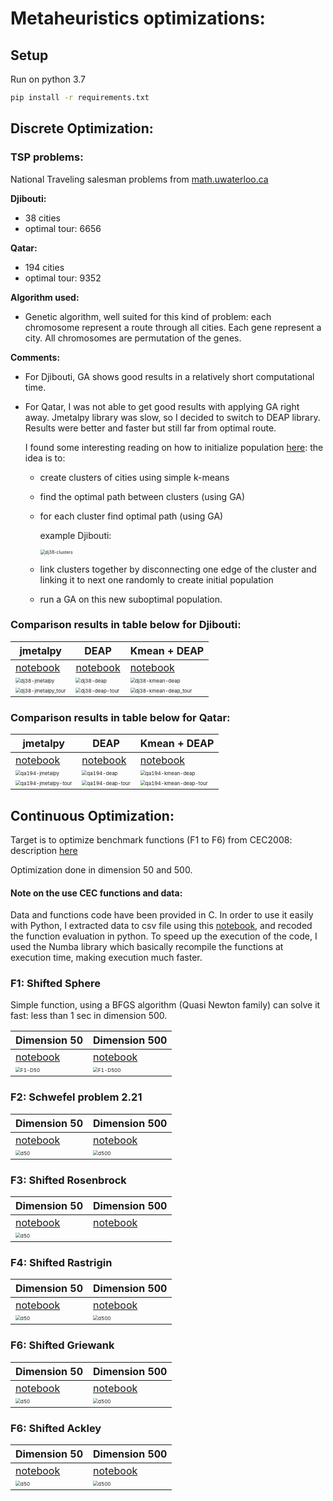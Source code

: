 # Metaheuristics optimizations:

## Setup

Run on python 3.7

```bash
pip install -r requirements.txt
```

## Discrete Optimization:

### TSP problems:

National Traveling salesman problems from [math.uwaterloo.ca](http://www.math.uwaterloo.ca/tsp/world/countries.html)

**Djibouti:**

- 38 cities
- optimal tour: 6656

**Qatar:**

- 194 cities
- optimal tour: 9352

**Algorithm used:** 

- Genetic algorithm, well suited for this kind of problem: each chromosome represent a route through all cities. Each gene represent a city. All chromosomes are permutation of the genes.

**Comments:**

- For Djibouti, GA shows good results in a relatively short computational time. 

- For Qatar, I was not able to get good results with applying GA right away. Jmetalpy library was slow, so I decided to switch to DEAP library. Results were better and faster but still far from optimal route. 

  I found some interesting reading on how to initialize population [here](https://www.researchgate.net/publication/283031756_An_Improved_Genetic_Algorithm_with_Initial_Population_Strategy_for_Symmetric_TSP): the idea is to:

  - create clusters of cities using simple k-means

  - find the optimal path between clusters (using GA)

  - for each cluster find optimal path (using GA)

    example Djibouti:

    <img src="1-tsp_dj38/dj38-clusters.png" alt="dj38-clusters" style="zoom:50%;" />

  - link clusters together by disconnecting one edge of the cluster and linking it to next one randomly to create initial population

  - run a GA on this new suboptimal population.

### Comparison results in table below for Djibouti:

| jmetalpy                                                     | DEAP                                                         | Kmean + DEAP                                                 |
| ------------------------------------------------------------ | ------------------------------------------------------------ | ------------------------------------------------------------ |
| [notebook](1-tsp_dj38/tsp_dj38_jmetalpy.ipynb)               | [notebook](1-tsp_dj38/tsp_dj38_deap.ipynb)                   | [notebook](1-tsp_dj38/tsp_dj38_deap_kmeans_init.ipynb)       |
| <img src="1-tsp_dj38/dj38-jmetalpy.png" alt="dj38-jmetalpy" style="zoom:50%;" /> | <img src="1-tsp_dj38/dj38-deap.png" alt="dj38-deap" style="zoom:50%;" /> | <img src="1-tsp_dj38/dj38-kmean-deap.png" alt="dj38-kmean-deap" style="zoom:50%;" /> |
| <img src="1-tsp_dj38/dj38-jmetalpy_tour.png" alt="dj38-jmetalpy_tour" style="zoom:50%;" /> | <img src="1-tsp_dj38/dj38-deap-tour.png" alt="dj38-deap-tour" style="zoom:50%;" /> | <img src="1-tsp_dj38/dj38-kmean-deap_tour.png" alt="dj38-kmean-deap_tour" style="zoom:50%;" /> |



### Comparison results in table below for Qatar:

| jmetalpy                                                     | DEAP                                                         | Kmean + DEAP                                                 |
| ------------------------------------------------------------ | ------------------------------------------------------------ | ------------------------------------------------------------ |
| [notebook](2-tsp_qa194/tsp_qa194_jmetalpy.ipynb)             | [notebook](2-tsp_qa194/tsp_qa194_deap.ipynb)                 | [notebook](2-tsp_qa194/tsp_qa194_deap_kmeans_init.ipynb)     |
| <img src="2-tsp_qa194/qa194-jmetalpy.png" alt="qa194-jmetalpy" style="zoom:50%;" /> | <img src="2-tsp_qa194/qa194-deap.png" alt="qa194-deap" style="zoom:50%;" /> | <img src="2-tsp_qa194/qa194-kmean-deap.png" alt="qa194-kmean-deap" style="zoom:50%;" /> |
| <img src="2-tsp_qa194/qa194-jmetalpy-tour.png" alt="qa194-jmetalpy-tour" style="zoom:50%;" /> | <img src="2-tsp_qa194/qa194-deap-tour.png" alt="qa194-deap-tour" style="zoom:50%;" /> | <img src="2-tsp_qa194/qa194-kmean-deap-tour.png" alt="qa194-kmean-deap-tour" style="zoom:50%;" /> |

## Continuous Optimization:

Target is to optimize benchmark functions (F1 to F6) from CEC2008: description [here](assignment/CEC2008_TechnicalReport.pdf)

Optimization done in dimension 50 and 500.

#### Note on the use CEC functions and data: 

Data and functions code have been provided in C. In order to use it easily with Python, I extracted data to csv file using this [notebook](0-datah_to_csv.ipynb), and recoded the function evaluation in python. To speed up the execution of the code, I used the Numba library which basically recompile the functions at execution time, making execution much faster. 



### F1: Shifted Sphere  

Simple function, using a BFGS algorithm (Quasi Newton family) can solve it fast: less than 1 sec in dimension 500.

| Dimension 50                                                 | Dimension 500                                                |
| ------------------------------------------------------------ | ------------------------------------------------------------ |
| [notebook](3-shifted-Sphere/shifted_sphere_d50.ipynb)        | [notebook](3-shifted-Sphere/shifted_sphere_d500.ipynb)       |
| <img src="3-shifted-Sphere/d50.png" alt="F1-D50" style="zoom:50%;" /> | <img src="3-shifted-Sphere/d500.png" alt="F1-D500" style="zoom:50%;" /> |



### F2: Schwefel problem 2.21

| Dimension 50                                                 | Dimension 500                                                |
| ------------------------------------------------------------ | ------------------------------------------------------------ |
| [notebook](4-Schwefel-Problem-2_21/schwefel_problem_221_d50.ipynb) | [notebook](4-Schwefel-Problem-2_21/schwefel_problem_221_d500.ipynb) |
| <img src="4-Schwefel-Problem-2_21/d50.png" alt="d50" style="zoom:50%;" /> | <img src="4-Schwefel-Problem-2_21/d500.png" alt="d500" style="zoom:50%;" /> |



### F3: Shifted Rosenbrock

| Dimension 50                                                 | Dimension 500                                                |
| ------------------------------------------------------------ | ------------------------------------------------------------ |
| [notebook](5-shifted-Rosenbrock/shifted_rosenbrock_d50.ipynb) | [notebook](5-shifted-Rosenbrock/shifted_rosenbrock_d500.ipynb) |
| <img src="5-shifted-Rosenbrock/d50.png" alt="d50" style="zoom:50%;" /> |                                                              |



### F4: Shifted Rastrigin

| Dimension 50                                                 | Dimension 500                                                |
| ------------------------------------------------------------ | ------------------------------------------------------------ |
| [notebook](6-shifted-Rastrigin/shifted_rastrigin_d50.ipynb)  | [notebook](6-shifted-Rastrigin/shifted_rastrigin_d500.ipynb) |
| <img src="6-shifted-Rastrigin/d50.png" alt="d50" style="zoom:50%;" /> | <img src="6-shifted-Rastrigin/d500.png" alt="d500" style="zoom:50%;" /> |



### F6: Shifted Griewank

| Dimension 50                                                 | Dimension 500                                                |
| ------------------------------------------------------------ | ------------------------------------------------------------ |
| [notebook](6-shifted-Griewank/shifted_griewank_d50.ipynb)    | [notebook](6-shifted-Griewank/shifted_griewank_d500.ipynb)   |
| <img src="7-shifted-Griewank/d50.png" alt="d50" style="zoom:50%;" /> | <img src="7-shifted-Griewank/d500.png" alt="d500" style="zoom:50%;" /> |



### F6: Shifted Ackley

| Dimension 50                                                 | Dimension 500                                                |
| ------------------------------------------------------------ | ------------------------------------------------------------ |
| [notebook](6-shifted-Ackley/shifted_ackley_d50.ipynb)        | [notebook](6-shifted-Ackley/shifted_ackley_d500.ipynb)       |
| <img src="8-shifted-Ackley/d50.png" alt="d50" style="zoom:50%;" /> | <img src="8-shifted-Ackley/d500.png" alt="d500" style="zoom:50%;" /> |



